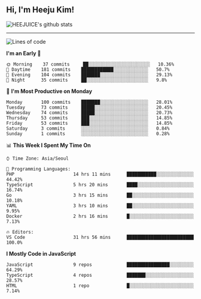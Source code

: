 ## Hi, I'm Heeju Kim!

![HEEJUICE's github stats](https://github-readme-stats.vercel.app/api?username=HEEJUICE&show_icons=true)

---
<!--START_SECTION:waka-->
![Lines of code](https://img.shields.io/badge/From%20Hello%20World%20I%27ve%20Written-19.6%20million%20lines%20of%20code-blue)

**I'm an Early 🐤** 

```text
🌞 Morning    37 commits     ██░░░░░░░░░░░░░░░░░░░░░░░   10.36% 
🌆 Daytime    181 commits    ████████████░░░░░░░░░░░░░   50.7% 
🌃 Evening    104 commits    ███████░░░░░░░░░░░░░░░░░░   29.13% 
🌙 Night      35 commits     ██░░░░░░░░░░░░░░░░░░░░░░░   9.8%

```
📅 **I'm Most Productive on Monday** 

```text
Monday       100 commits    ███████░░░░░░░░░░░░░░░░░░   28.01% 
Tuesday      73 commits     █████░░░░░░░░░░░░░░░░░░░░   20.45% 
Wednesday    74 commits     █████░░░░░░░░░░░░░░░░░░░░   20.73% 
Thursday     53 commits     ███░░░░░░░░░░░░░░░░░░░░░░   14.85% 
Friday       53 commits     ███░░░░░░░░░░░░░░░░░░░░░░   14.85% 
Saturday     3 commits      ░░░░░░░░░░░░░░░░░░░░░░░░░   0.84% 
Sunday       1 commits      ░░░░░░░░░░░░░░░░░░░░░░░░░   0.28%

```


📊 **This Week I Spent My Time On** 

```text
⌚︎ Time Zone: Asia/Seoul

💬 Programming Languages: 
PHP                      14 hrs 11 mins      ███████████░░░░░░░░░░░░░░   44.42% 
TypeScript               5 hrs 20 mins       ████░░░░░░░░░░░░░░░░░░░░░   16.74% 
Go                       3 hrs 15 mins       ██░░░░░░░░░░░░░░░░░░░░░░░   10.18% 
YAML                     3 hrs 10 mins       ██░░░░░░░░░░░░░░░░░░░░░░░   9.95% 
Docker                   2 hrs 16 mins       █░░░░░░░░░░░░░░░░░░░░░░░░   7.13%

🔥 Editors: 
VS Code                  31 hrs 56 mins      █████████████████████████   100.0%

```

**I Mostly Code in JavaScript** 

```text
JavaScript               9 repos             ████████████████░░░░░░░░░   64.29% 
TypeScript               4 repos             ███████░░░░░░░░░░░░░░░░░░   28.57% 
HTML                     1 repo              █░░░░░░░░░░░░░░░░░░░░░░░░   7.14%

```



<!--END_SECTION:waka-->
